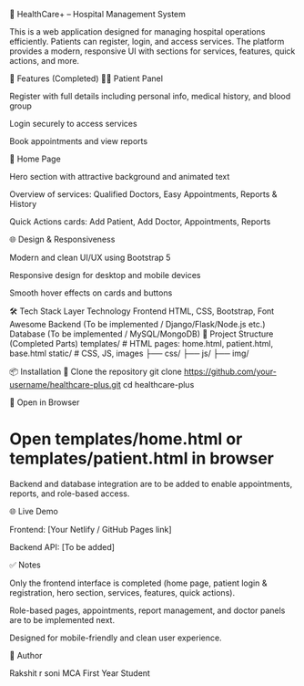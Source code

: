 🏥 HealthCare+ – Hospital Management System

This is a web application designed for managing hospital operations efficiently. Patients can register, login, and access services. The platform provides a modern, responsive UI with sections for services, features, quick actions, and more.

🚀 Features (Completed)
👨‍⚕️ Patient Panel

Register with full details including personal info, medical history, and blood group

Login securely to access services

Book appointments and view reports

🏥 Home Page

Hero section with attractive background and animated text

Overview of services: Qualified Doctors, Easy Appointments, Reports & History

Quick Actions cards: Add Patient, Add Doctor, Appointments, Reports

🌐 Design & Responsiveness

Modern and clean UI/UX using Bootstrap 5

Responsive design for desktop and mobile devices

Smooth hover effects on cards and buttons

🛠️ Tech Stack
Layer	Technology
Frontend	HTML, CSS, Bootstrap, Font Awesome
Backend	(To be implemented / Django/Flask/Node.js etc.)
Database	(To be implemented / MySQL/MongoDB)
📁 Project Structure (Completed Parts)
templates/      # HTML pages: home.html, patient.html, base.html
static/         # CSS, JS, images
├── css/
├── js/
├── img/

📦 Installation
🔹 Clone the repository
git clone https://github.com/your-username/healthcare-plus.git
cd healthcare-plus

🔹 Open in Browser
# Open templates/home.html or templates/patient.html in browser


Backend and database integration are to be added to enable appointments, reports, and role-based access.

🌐 Live Demo

Frontend: [Your Netlify / GitHub Pages link]

Backend API: [To be added]

✅ Notes

Only the frontend interface is completed (home page, patient login & registration, hero section, services, features, quick actions).

Role-based pages, appointments, report management, and doctor panels are to be implemented next.

Designed for mobile-friendly and clean user experience.

📌 Author

Rakshit r soni
MCA First Year Student
